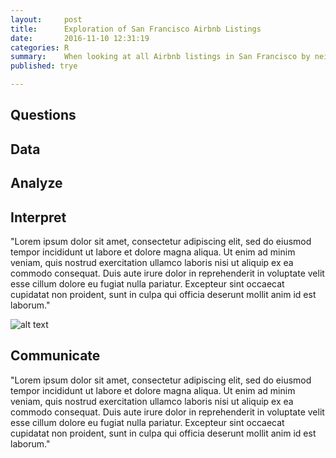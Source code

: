 ```yaml
---
layout:     post
title:      Exploration of San Francisco Airbnb Listings
date:       2016-11-10 12:31:19
categories: R
summary:    When looking at all Airbnb listings in San Francisco by neighborhood and customer feedback are there any insights we can glean?
published: trye

---
```


## Questions

## Data

## Analyze

## Interpret
"Lorem ipsum dolor sit amet, consectetur adipiscing elit, sed do eiusmod tempor incididunt ut labore et dolore magna aliqua. Ut enim ad minim veniam, quis nostrud exercitation ullamco laboris nisi ut aliquip ex ea commodo consequat. Duis aute irure dolor in reprehenderit in voluptate velit esse cillum dolore eu fugiat nulla pariatur. Excepteur sint occaecat cupidatat non proident, sunt in culpa qui officia deserunt mollit anim id est laborum."

![alt text](https://chrisstroud.github.io/projects/Airbnb/1.png "San Francisco Airbnb Listings Data Science")


## Communicate
"Lorem ipsum dolor sit amet, consectetur adipiscing elit, sed do eiusmod tempor incididunt ut labore et dolore magna aliqua. Ut enim ad minim veniam, quis nostrud exercitation ullamco laboris nisi ut aliquip ex ea commodo consequat. Duis aute irure dolor in reprehenderit in voluptate velit esse cillum dolore eu fugiat nulla pariatur. Excepteur sint occaecat cupidatat non proident, sunt in culpa qui officia deserunt mollit anim id est laborum."
